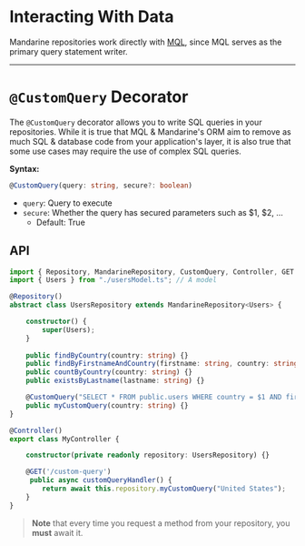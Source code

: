 # Interacting With Data

Mandarine repositories work directly with [MQL](/docs/mandarine/mandarine-query-language), since MQL serves as the primary query statement writer.

------

# `@CustomQuery` Decorator

The `@CustomQuery` decorator allows you to write SQL queries in your repositories. While it is true that MQL & Mandarine's ORM aim to remove as much SQL & database code from your application's layer, it is also true that some use cases may require the use of complex SQL queries.

**Syntax:**
```typescript
@CustomQuery(query: string, secure?: boolean)
``` 
- `query`: Query to execute
- `secure`: Whether the query has secured parameters such as $1, $2, ...
    - Default: True


## API

```typescript
import { Repository, MandarineRepository, CustomQuery, Controller, GET } from "https://x.nest.land/MandarineTS@1.4.0/mod.ts";
import { Users } from "./usersModel.ts"; // A model

@Repository()
abstract class UsersRepository extends MandarineRepository<Users> {

    constructor() {
        super(Users);
    }
    
    public findByCountry(country: string) {}
    public findByFirstnameAndCountry(firstname: string, country: string) {}
    public countByCountry(country: string) {}
    public existsByLastname(lastname: string) {}

    @CustomQuery("SELECT * FROM public.users WHERE country = $1 AND firstname = 'Andres'")
    public myCustomQuery(country: string) {}
}

@Controller()
export class MyController {

    constructor(private readonly repository: UsersRepository) {}

    @GET('/custom-query')
     public async customQueryHandler() {
        return await this.repository.myCustomQuery("United States");
    }
}
```

> **Note** that every time you request a method from your repository, you **must** await it.
